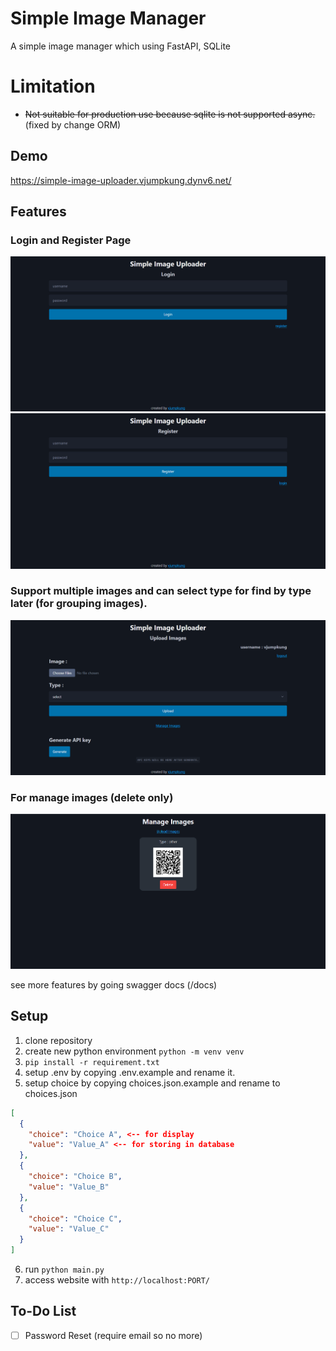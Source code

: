 # Simple Image Manager

A simple image manager which using FastAPI, SQLite

# Limitation

-  ~~Not suitable for production use because sqlite is not supported async.~~ (fixed by change ORM)

## Demo

https://simple-image-uploader.vjumpkung.dynv6.net/

## Features

### Login and Register Page

![](/images/login.png)
![](/images/register.png)

### Support multiple images and can select type for find by type later (for grouping images).
![](/images/upload_img.png)


### For manage images (delete only)

![](/images/manage_img.png)


see more features by going swagger docs (/docs)

## Setup

1. clone repository
2. create new python environment `python -m venv venv`
3. `pip install -r requirement.txt`
4. setup .env by copying .env.example and rename it.
5. setup choice by copying choices.json.example and rename to choices.json

```json
[
  {
    "choice": "Choice A", <-- for display
    "value": "Value_A" <-- for storing in database
  },
  {
    "choice": "Choice B",
    "value": "Value_B"
  },
  {
    "choice": "Choice C",
    "value": "Value_C"
  }
]
```

6. run `python main.py`
7. access website with `http://localhost:PORT/`

## To-Do List

- [ ] Password Reset (require email so no more)